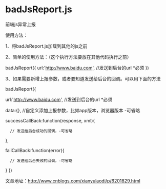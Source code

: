 # badJsReport.js
前端js异常上报

使用方法：


1、将badJsReport.js加载到其他的js之前

2、简单的使用方法：（这个执行方法要放在其他代码执行之前）

badJsReport({
  url:'http://www.baidu.com',  //发送到后台的url  *必须
})


3、如果需要新增上报参数，或者要知道发送给后台的回调。可以用下面的方法

badJsReport({

  url:'http://www.baidu.com', //发送到后台的url  *必须
  
  data:{},   //自定义添加上报参数，比如app版本，浏览器版本  -可省略
  
  successCallBack:function(response, xml){
  
      // 发送给后台成功的回调，-可省略
  },
  
  failCallBack:function(error){
  
      // 发送给后台失败的回调，-可省略
  }
})

文章地址：http://www.cnblogs.com/xianyulaodi/p/6201829.html
